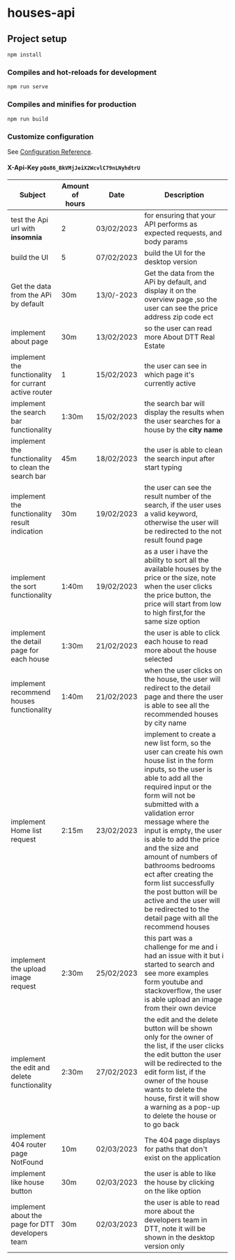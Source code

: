 # houses-api

## Project setup
```
npm install
```

### Compiles and hot-reloads for development
```
npm run serve
```

### Compiles and minifies for production
```
npm run build
```

### Customize configuration
See [Configuration Reference](https://cli.vuejs.org/config/).

#### X-Api-Key  `pQo86_BkVMjJeiX2WcvlC79nLNyhdtrU`




| Subject | Amount of hours | Date | Description |
|---------- | -----------  |---------- |---------------- |
| test the Api url  with **insomnia**| 2 | 03/02/2023 |for ensuring that your API performs as expected requests, and body params  |
| build the UI | 5 | 07/02/2023 | build the UI for the desktop version |
| Get the data from the APi by default | 30m | 13/0/-2023 | Get the data from the APi by default, and display it on the overview page ,so the user can see the price address zip code ect |
|implement about page | 30m| 13/02/2023|so the user can read more About DTT Real Estate |
|implement the functionality for currant active router | 1 | 15/02/2023| the user can see in which page it's currently active |
|implement the search bar functionality | 1:30m | 15/02/2023| the search bar will display the results when the user searches for a house by the **city name** |
|implement the functionality to clean the search bar | 45m | 18/02/2023|the user is able to clean the search input after start typing|
|implement the functionality result indication |30m | 19/02/2023| the user can see the result number of the search, if the user uses a valid keyword, otherwise the user will be redirected to the not result found page |
|implement the sort functionality | 1:40m| 19/02/2023|as a user i have the ability to sort all the available houses by the price or the size, note when the user clicks the price button, the price will start from low to high first,for the same size option| 
|implement the detail page for each house| 1:30m| 21/02/2023|the user is able to click each house to read more about the house selected |
|implement recommend houses functionality | 1:40m| 21/02/2023|when the user clicks on the house, the user will redirect to the detail page and there the user is able to see all the recommended houses by city name|
|implement Home list request | 2:15m | 23/02/2023| implement to create a new list form, so the user can create his own house list in the form inputs, so the user is able to add all the required input or the form will not be submitted  with a validation error message where the input is empty, the user is able to add the price and the size and amount of numbers of bathrooms bedrooms ect after creating the form list successfully  the post button will be active and the user will be redirected to the detail page with all the recommend houses|
|implement the upload image request | 2:30m | 25/02/2023|this part was a challenge for me and i had an issue with it but i started to search and see more examples form youtube and stackoverflow, the user is able  upload an image from their own device |
|implement the edit and delete functionality | 2:30m | 27/02/2023|the edit and the delete button will be shown only for the owner of the list, if the user clicks the edit button the user will be redirected to the edit form list, if the owner of the house wants to delete the house, first it will show a warning as a pop-up to delete the house or to go back |
|implement 404 router page NotFound| 10m | 02/03/2023|The 404 page displays for paths that don't exist on the application|
|implement like house button|30m| 02/03/2023|the user is able to like the house by clicking on the like option|
|implement about the page for DTT developers team |30m| 02/03/2023|the user is able to read more about the developers team in DTT, note it will be shown in the desktop version only|




